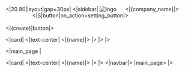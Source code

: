 <|20 80|layout|gap=30px|
<|sidebar|
![logo](minibox_.png)
&nbsp;&nbsp;&nbsp;&nbsp; 
<|{company_name}|> 
&nbsp;&nbsp;&nbsp;&nbsp;&nbsp;&nbsp;&nbsp;&nbsp;&nbsp;&nbsp;&nbsp;&nbsp;&nbsp;&nbsp;&nbsp;&nbsp;&nbsp;
<|S|button|on_action=setting_button|>
<br/><br/>
<|{create}|button|>

<|card|
<|text-center|
<|{name}|>
|>
|> 
|>

<|main_page |

<|card|
<|text-center|
<|{name}|>
|>
|> 
<|navbar|>
|main_page>
|>
